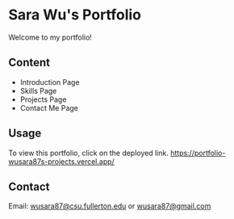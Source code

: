 # Sara Wu's Portfolio
Welcome to my portfolio! 

## Content
- Introduction Page
- Skills Page
- Projects Page
- Contact Me Page

## Usage
To view this portfolio, click on the deployed link.
https://portfolio-wusara87s-projects.vercel.app/

## Contact
Email: wusara87@csu.fullerton.edu or wusara87@gmail.com